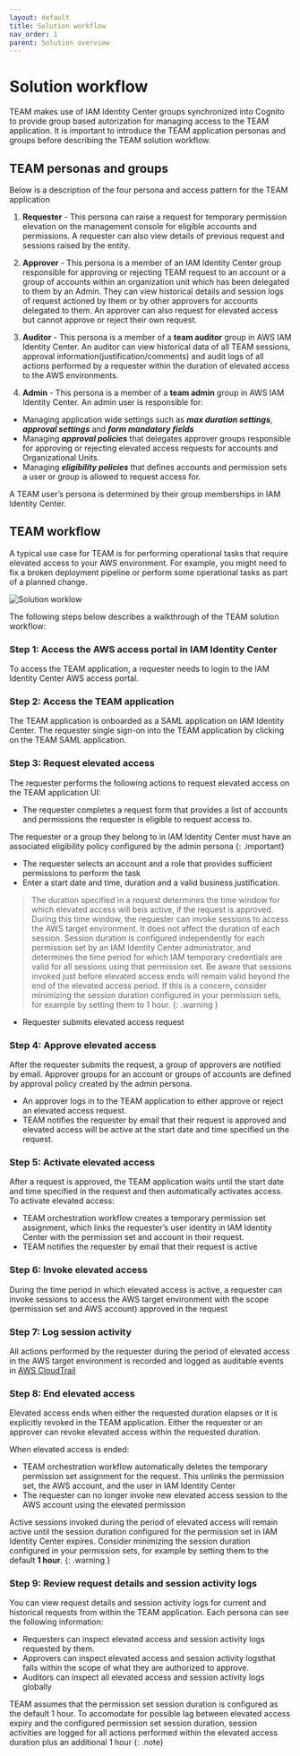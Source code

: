```yaml
---
layout: default
title: Solution workflow
nav_order: 1
parent: Solution overview
---
```


# Solution workflow

TEAM makes use of IAM Identity Center groups synchronized into Cognito to provide group based autorization for managing access to the TEAM application. It is important to introduce the TEAM application personas and groups before describing the TEAM solution workflow.

## TEAM personas and groups
Below is a description of the four persona and access pattern for the TEAM application

1. **Requester** - This persona can raise a request for temporary permission elevation on the management console for eligible accounts and permissions.  A requester can also view details of previous request and sessions raised by the entity.

2. **Approver** - This persona is a member of an IAM Identity Center group responsible for approving or rejecting TEAM request to an account or a group of accounts within an organization unit which has been delegated to them by an Admin. They can view historical details and session logs of request actioned by them or by other approvers for accounts delegated to them.
An approver can also request for elevated access but cannot approve or reject their own request.

3. **Auditor** - This persona is a member of a **team auditor** group in AWS IAM Identity Center. An auditor can view historical data of all TEAM sessions, approval information(justification/comments) and audit logs of all actions performed by a requester within the duration of elevated access to the AWS environments.

4. **Admin** - This persona is a member of a **team admin** group in AWS IAM Identity Center. An admin user is responsible for:
- Managing application wide settings such as ***max duration settings***, ***approval settings*** and ***form mandatory fields***
- Managing ***approval policies*** that delegates approver groups responsible for approving or rejecting elevated access requests for accounts and Organizational Units.
- Managing ***eligibility policies*** that defines accounts and permission sets a user or group is allowed to request access for.

A TEAM user’s persona is determined by their group memberships in IAM Identity Center.

## TEAM workflow

A typical use case for TEAM is for performing operational tasks that require elevated access to your AWS environment. For example, you might need to fix a broken deployment pipeline or perform some operational tasks as part of a planned change. 

<img src="https://d3f99z5n3ls8r1.cloudfront.net/images/architecture/workflow.png" alt="Solution worklow">


The following steps below describes a walkthrough of the TEAM solution workflow:
### Step 1: Access the AWS access portal in IAM Identity Center 
To access the TEAM application, a requester needs to login to the IAM Identity Center AWS access portal. 
### Step 2: Access the TEAM application 
The TEAM application is onboarded as a SAML application on IAM Identity Center.
The requester single sign-on into the TEAM application by clicking on the TEAM SAML application.

### Step 3: Request elevated access
The requester performs the following actions to request elevated access on the TEAM application UI:
  - The requester completes a request form that provides a list of accounts and permissions the requester is eligible to request access to.

The requester or a group they belong to in IAM Identity Center must have an associated eligibility policy configured by the admin persona 
{: .important}
  - The requester selects an account and a role that provides sufficient permissions to perform the task
  - Enter a start date and time, duration and a valid business justification.

> The duration specified in a request determines the time window for which elevated access will beis active, if the request is approved. During this time window, the requester can invoke sessions to access the AWS target environment. It does not affect the duration of each session. Session duration is configured independently for each permission set by an IAM Identity Center administrator, and determines the time period for which IAM temporary credentials are valid for all sessions using that permission set. Be aware that sessions invoked just before elevated access ends will remain valid beyond the end of the elevated access period. If this is a concern, consider minimizing the session duration configured in your permission sets, for example by setting them to 1 hour.
{: .warning }
- Requester submits elevated access request

### Step 4: Approve elevated access
After the requester submits the request, a group of approvers are notified by email. Approver groups for an account or groups of accounts are defined by approval policy created by the admin persona.
- An approver logs in to the TEAM application to either approve or reject an elevated access request.
- TEAM notifies the requester by email that their request is approved and elevated access will be active at the start date and time specified un the request.


### Step 5: Activate elevated access
After a request is approved, the TEAM application waits until the start date and time specified in the request and then automatically activates access. 
To activate elevated access:
- TEAM orchestration workflow creates a temporary permission set assignment, which links the requester’s user identity in IAM Identity Center with the permission set and account in their request. 
- TEAM notifies the requester by email that their request is active

### Step 6: Invoke elevated access
During the time period in which elevated access is active, a requester can invoke sessions to access the AWS target environment with the scope (permission set and AWS account) approved in the request

### Step 7: Log session activity
All actions performed by the requester during the period of elevated access in the AWS target environment is recorded and logged as auditable events in [AWS CloudTrail](https://aws.amazon.com/cloudtrail/)

### Step 8: End elevated access
Elevated access ends when either the requested duration elapses or it is explicitly revoked in the TEAM application. Either the requester or an approver can revoke elevated access within the requested duration.

When elevated access is ended:
- TEAM orchestration workflow automatically deletes the temporary permission set assignment for the request. This unlinks the permission set, the AWS account, and the user in IAM Identity Center
- The requester can no longer invoke new elevated access session to the AWS account using the elevated permission

Active sessions invoked during the period of elevated access will remain active until the session duration configured for the permission set in IAM Identity Center expires. Consider minimizing the session duration configured in your permission sets, for example by setting them to the default **1 hour**. 
{: .warning }

### Step 9: Review request details and session activity logs
You can view request details and session activity logs for current and historical requests from within the TEAM application. Each persona can see the following information:
- Requesters can inspect elevated access and session activity logs requested by them.
- Approvers can inspect elevated access and session activity logsthat falls within the scope of what they are authorized to approve.
- Auditors can inspect all elevated access and session activity logs globally

TEAM assumes that the permission set session duration is configured as the default 1 hour. 
To accomodate for possible lag between elevated access expiry and the configured permission set session duration, session activities are logged for all actions performed within the elevated access duration plus an additional 1 hour
{: .note}
